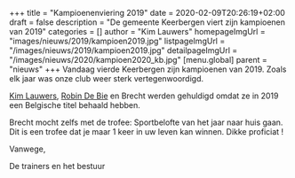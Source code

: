 +++
title = "Kampioenenviering 2019"
date = 2020-02-09T20:26:19+02:00
draft = false
description = "De gemeente Keerbergen viert zijn kampioenen van 2019"
categories = []
author = "Kim Lauwers"
homepageImgUrl = "images/nieuws/2019/kampioen2019.jpg"
listpageImgUrl = "/images/nieuws/2019/kampioen2019.jpg"
detailpageImgUrl = "/images/nieuws/2020/kampioen2020_kb.jpg"
[menu.global]
    parent = "nieuws"
+++
Vandaag vierde Keerbergen zijn kampioenen van 2019.
Zoals elk jaar was onze club weer sterk vertegenwoordigd. 

[Kim Lauwers](https://www.invictokeerbergen.be/trainers/#Kim_Lauwers), [Robin De Bie](https://www.invictokeerbergen.be/trainers/#Robin_De%20Bie) en Brecht werden gehuldigd omdat ze in 2019 een Belgische titel behaald hebben.

Brecht mocht zelfs met de trofee: Sportbelofte van het jaar naar huis gaan. Dit is een trofee dat je maar 1 keer in uw leven kan winnen. Dikke proficiat !

Vanwege,

De trainers en het bestuur